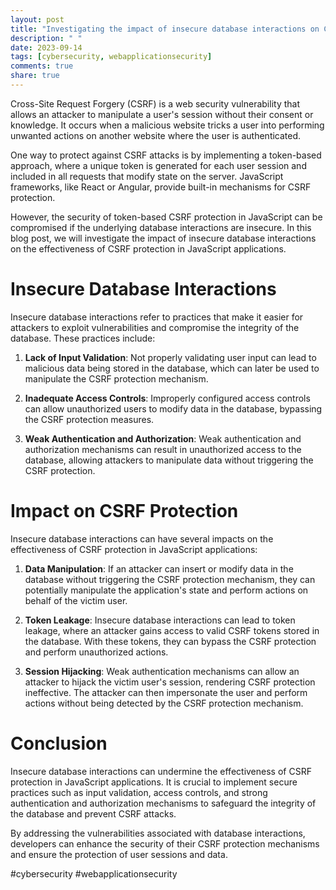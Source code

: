 ```yaml
---
layout: post
title: "Investigating the impact of insecure database interactions on CSRF protection in JavaScript"
description: " "
date: 2023-09-14
tags: [cybersecurity, webapplicationsecurity]
comments: true
share: true
---
```


Cross-Site Request Forgery (CSRF) is a web security vulnerability that allows an attacker to manipulate a user's session without their consent or knowledge. It occurs when a malicious website tricks a user into performing unwanted actions on another website where the user is authenticated.

One way to protect against CSRF attacks is by implementing a token-based approach, where a unique token is generated for each user session and included in all requests that modify state on the server. JavaScript frameworks, like React or Angular, provide built-in mechanisms for CSRF protection.

However, the security of token-based CSRF protection in JavaScript can be compromised if the underlying database interactions are insecure. In this blog post, we will investigate the impact of insecure database interactions on the effectiveness of CSRF protection in JavaScript applications.

# Insecure Database Interactions

Insecure database interactions refer to practices that make it easier for attackers to exploit vulnerabilities and compromise the integrity of the database. These practices include:

1. **Lack of Input Validation**: Not properly validating user input can lead to malicious data being stored in the database, which can later be used to manipulate the CSRF protection mechanism.

2. **Inadequate Access Controls**: Improperly configured access controls can allow unauthorized users to modify data in the database, bypassing the CSRF protection measures.

3. **Weak Authentication and Authorization**: Weak authentication and authorization mechanisms can result in unauthorized access to the database, allowing attackers to manipulate data without triggering the CSRF protection.

# Impact on CSRF Protection

Insecure database interactions can have several impacts on the effectiveness of CSRF protection in JavaScript applications:

1. **Data Manipulation**: If an attacker can insert or modify data in the database without triggering the CSRF protection mechanism, they can potentially manipulate the application's state and perform actions on behalf of the victim user.

2. **Token Leakage**: Insecure database interactions can lead to token leakage, where an attacker gains access to valid CSRF tokens stored in the database. With these tokens, they can bypass the CSRF protection and perform unauthorized actions.

3. **Session Hijacking**: Weak authentication mechanisms can allow an attacker to hijack the victim user's session, rendering CSRF protection ineffective. The attacker can then impersonate the user and perform actions without being detected by the CSRF protection mechanism.

# Conclusion

Insecure database interactions can undermine the effectiveness of CSRF protection in JavaScript applications. It is crucial to implement secure practices such as input validation, access controls, and strong authentication and authorization mechanisms to safeguard the integrity of the database and prevent CSRF attacks.

By addressing the vulnerabilities associated with database interactions, developers can enhance the security of their CSRF protection mechanisms and ensure the protection of user sessions and data.

#cybersecurity #webapplicationsecurity